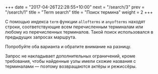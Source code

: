 +++
date =  "2017-04-26T22:28:55+10:00"
next = "/search/3"
prev = "/search/1"
title = "Term search"
title = "Поиск термина"
weight = 2
+++

С помощью индекса `term` функции `allofterms` и `anyofterms` находят строки, соответствующие всем перечисленным терминалам или любому из перечисленных терминалов. 
Такой поиск использовался в предыдущих запросах маршрута. 

Попробуйте оба варианта и обратите внимание на разницу.

Запрос не накладывает дополнительных ограничений, кроме требования, чтобы найденные узлы имели схожие названия с терминалами — поэтому возвращаются актёры и режиссёры.
